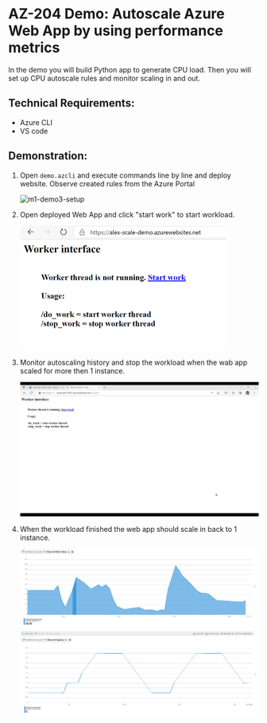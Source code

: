 # AZ-204 Demo: Autoscale Azure Web App by using performance metrics

In the demo you will build Python app to generate CPU load. 
Then you will set up CPU autoscale rules and monitor scaling in and out.

## Technical Requirements:

- Azure CLI
- VS code

## Demonstration:

1. Open `demo.azcli` and execute commands line by line and deploy website. Observe created rules from the Azure Portal

    ![m1-demo3-setup](m1-demo3-setup.gif)

1. Open deployed Web App and click "start work" to start workload. 

    ![start](start.png)

1. Monitor autoscaling history and stop the workload when the wab app scaled for more then 1 instance. 

    ![m1-demo3-auto-scale](m1-demo3-auto-scale.gif)

1. When the workload finished the web app should scale in back to 1 instance.

    ![Scale Result](webapp-autoscale.png)

